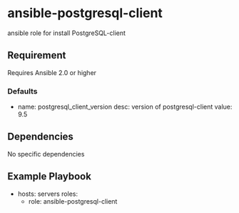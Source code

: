 # ansible-postgresql-client #

ansible role for install PostgreSQL-client

## Requirement ##

Requires Ansible 2.0 or higher


### Defaults ###
  - name: postgresql_client_version
    desc: version of postgresql-client
    value: 9.5

## Dependencies ##

No specific dependencies 

## Example Playbook ##
 
   - hosts: servers
     roles:
       - role: ansible-postgresql-client
